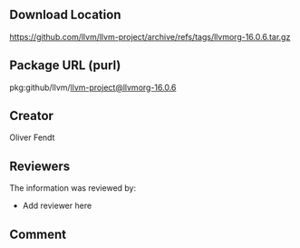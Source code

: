 ## Download Location

https://github.com/llvm/llvm-project/archive/refs/tags/llvmorg-16.0.6.tar.gz

## Package URL (purl)

pkg:github/llvm/llvm-project@llvmorg-16.0.6

## Creator

Oliver Fendt

## Reviewers

The information was reviewed by:

* Add reviewer here

## Comment

